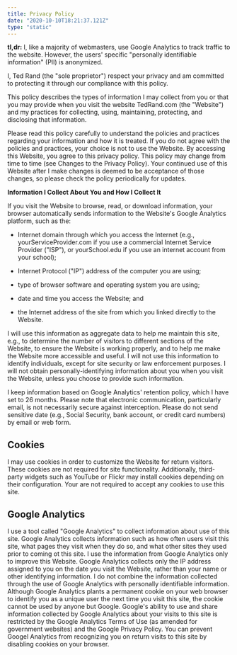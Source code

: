 ```yaml
---
title: Privacy Policy
date: "2020-10-10T18:21:37.121Z"
type: "static"
---
```


**tl,dr:** I, like a majority of webmasters, use Google Analytics to track traffic to the website. However, the users' specific \"personally identifiable information\" (PII) is anonymized.

I, Ted Rand (the \"sole proprietor\") respect your privacy and am committed to protecting it through our compliance with this policy.

This policy describes the types of information I may collect from you or that you may provide when you visit the website TedRand.com (the \"Website\") and my practices for collecting, using, maintaining, protecting, and disclosing that information.

Please read this policy carefully to understand the policies and practices regarding your information and how it is treated. If you do not agree with the policies and practices, your choice is not to use the Website. By accessing this Website, you agree to this privacy policy. This policy may change from time to time (see Changes to the Privacy Policy). Your continued use of this Website after I make changes is deemed to be acceptance of those changes, so please check the policy periodically for updates.

**Information I Collect About You and How I Collect It**

If you visit the Website to browse, read, or download information, your browser automatically sends information to the Website's Google Analytics platform, such as the:

- Internet domain through which you access the Internet (e.g., yourServiceProvider.com if you use a commercial Internet Service Provider (\"ISP\"), or yourSchool.edu if you use an internet account from your school);

- Internet Protocol (\"IP\") address of the computer you are using;

- type of browser software and operating system you are using;

- date and time you access the Website; and

- the Internet address of the site from which you linked directly to the Website.

I will use this information as aggregate data to help me maintain this site, e.g., to determine the number of visitors to different sections of the Website, to ensure the Website is working properly, and to help me make the Website more accessible and useful. I will not use this information to identify individuals, except for site security or law enforcement purposes. I will not obtain personally-identifying information about you when you visit the Website, unless you choose to provide such information.

I keep information based on Google Analytics' retention policy, which I have set to 26 months. Please note that electronic communication, particularly email, is not necessarily secure against interception. Please do not send sensitive date (e.g., Social Security, bank account, or credit card numbers) by email or web form.

## Cookies

I may use cookies in order to customize the Website for return visitors. These cookies are not required for site functionality. Additionally, third-party widgets such as YouTube or Flickr may install cookies depending on their configuration. Your are not required to accept any cookies to use this site.

## Google Analytics

I use a tool called \"Google Analytics\" to collect information about use of this site. Google Analytics collects information such as how often users visit this site, what pages they visit when they do so, and what other sites they used prior to coming ot this site. I use the information from Google Analytics only to improve this Website. Google Analytics collects only the IP address assigned to you on the date you visit the Website, rather than your name or other identifying information. I do not combine the information collected through the use of Google Analytics with personally identifiable information. Although Google Analytics plants a permanent cookie on your web browser to identify you as a unique user the next time you visit this site, the cookie cannot be used by anyone but Google. Google's ability to use and share information collected by Google Analytics about your visits to this site is restricted by the Google Analytics Terms of Use (as amended for government websites) and the Google Privacy Policy. You can prevent Googel Analytics from recognizing you on return visits to this site by disabling cookies on your browser.
